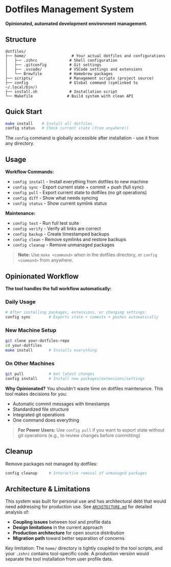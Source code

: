 # Dotfiles Management System

**Opinionated, automated development environment management.**

## Structure

```
dotfiles/
├── home/                    # Your actual dotfiles and configurations
│   ├── .zshrc              # Shell configuration
│   ├── .gitconfig          # Git settings
│   ├── .vscode/            # VSCode settings and extensions
│   └── Brewfile            # Homebrew packages
├── scripts/                # Management scripts (project source)
├── config                  # Global command (symlinked to ~/.local/bin/)
├── install.sh              # Installation script
└── Makefile               # Build system with clean API
```

## Quick Start

```bash
make install    # Install all dotfiles
config status   # Check current state (from anywhere!)
```

The `config` command is globally accessible after installation - use it from any directory.

## Usage

**Workflow Commands:**

- `config install` - Install everything from dotfiles to new machine
- `config sync` - Export current state + commit + push (full sync)
- `config pull` - Export current state to dotfiles (no git operations)
- `config diff` - Show what needs syncing
- `config status` - Show current symlink status

**Maintenance:**

- `config test` - Run full test suite
- `config verify` - Verify all links are correct
- `config backup` - Create timestamped backups
- `config clean` - Remove symlinks and restore backups
- `config cleanup` - Remove unmanaged packages

> **Note:** Use `make <command>` when in the dotfiles directory, or `config <command>` from anywhere.

## Opinionated Workflow

**The tool handles the full workflow automatically:**

### Daily Usage

```bash
# After installing packages, extensions, or changing settings:
config sync        # Exports state + commits + pushes automatically
```

### New Machine Setup

```bash
git clone your-dotfiles-repo
cd your-dotfiles
make install       # Installs everything
```

### On Other Machines

```bash
git pull           # Get latest changes
config install     # Install new packages/extensions/settings
```

**Why Opinionated?** You shouldn't waste time on dotfiles maintenance. This tool makes decisions for you:

- Automatic commit messages with timestamps
- Standardized file structure
- Integrated git operations
- One command does everything

> **For Power Users:** Use `config pull` if you want to export state without git operations (e.g., to review changes before committing)

## Cleanup

Remove packages not managed by dotfiles:

```bash
config cleanup     # Interactive removal of unmanaged packages
```

## Architecture & Limitations

This system was built for personal use and has architectural debt that would need addressing for production use. See [`ARCHITECTURE.md`](ARCHITECTURE.md) for detailed analysis of:

- **Coupling issues** between tool and profile data
- **Design limitations** in the current approach
- **Production architecture** for open source distribution
- **Migration path** toward better separation of concerns

Key limitation: The `home/` directory is tightly coupled to the tool scripts, and your `.zshrc` contains tool-specific code. A production version would separate the tool installation from user profile data.
